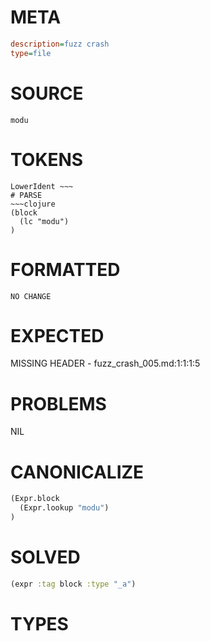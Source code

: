 # META
~~~ini
description=fuzz crash
type=file
~~~
# SOURCE
~~~roc
modu
~~~
# TOKENS
~~~text
LowerIdent ~~~
# PARSE
~~~clojure
(block
  (lc "modu")
)
~~~
# FORMATTED
~~~roc
NO CHANGE
~~~
# EXPECTED
MISSING HEADER - fuzz_crash_005.md:1:1:1:5
# PROBLEMS
NIL
# CANONICALIZE
~~~clojure
(Expr.block
  (Expr.lookup "modu")
)
~~~
# SOLVED
~~~clojure
(expr :tag block :type "_a")
~~~
# TYPES
~~~roc
~~~
